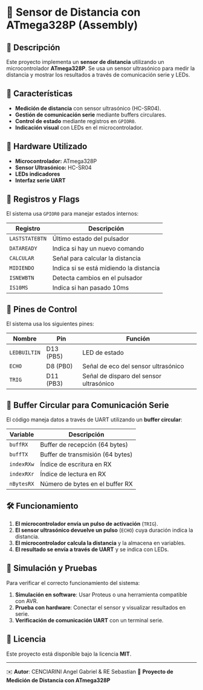 # 📡 Sensor de Distancia con ATmega328P (Assembly)

## 📌 Descripción
Este proyecto implementa un **sensor de distancia** utilizando un microcontrolador **ATmega328P**. Se usa un sensor ultrasónico para medir la distancia y mostrar los resultados a través de comunicación serie y LEDs.

## 🔧 Características
- **Medición de distancia** con sensor ultrasónico (HC-SR04).
- **Gestión de comunicación serie** mediante buffers circulares.
- **Control de estado** mediante registros en `GPIOR0`.
- **Indicación visual** con LEDs en el microcontrolador.

## 🔌 Hardware Utilizado
- **Microcontrolador:** ATmega328P
- **Sensor Ultrasónico:** HC-SR04
- **LEDs indicadores**
- **Interfaz serie UART**

## 📜 Registros y Flags
El sistema usa `GPIOR0` para manejar estados internos:

| Registro | Descripción |
|----------|------------|
| `LASTSTATEBTN` | Último estado del pulsador |
| `DATAREADY` | Indica si hay un nuevo comando |
| `CALCULAR` | Señal para calcular la distancia |
| `MIDIENDO` | Indica si se está midiendo la distancia |
| `ISNEWBTN` | Detecta cambios en el pulsador |
| `IS10MS` | Indica si han pasado 10ms |

## 📡 Pines de Control
El sistema usa los siguientes pines:

| Nombre | Pin | Función |
|--------|-----|---------|
| `LEDBUILTIN` | D13 (PB5) | LED de estado |
| `ECHO` | D8 (PB0) | Señal de eco del sensor ultrasónico |
| `TRIG` | D11 (PB3) | Señal de disparo del sensor ultrasónico |

## 🔄 Buffer Circular para Comunicación Serie
El código maneja datos a través de UART utilizando un **buffer circular**:

| Variable | Descripción |
|----------|------------|
| `buffRX` | Buffer de recepción (64 bytes) |
| `buffTX` | Buffer de transmisión (64 bytes) |
| `indexRXw` | Índice de escritura en RX |
| `indexRXr` | Índice de lectura en RX |
| `nBytesRX` | Número de bytes en el buffer RX |

## 🛠️ Funcionamiento
1. **El microcontrolador envía un pulso de activación** (`TRIG`).
2. **El sensor ultrasónico devuelve un pulso** (`ECHO`) cuya duración indica la distancia.
3. **El microcontrolador calcula la distancia** y la almacena en variables.
4. **El resultado se envía a través de UART** y se indica con LEDs.

## 🚀 Simulación y Pruebas
Para verificar el correcto funcionamiento del sistema:
1. **Simulación en software**: Usar Proteus o una herramienta compatible con AVR.
2. **Prueba con hardware**: Conectar el sensor y visualizar resultados en serie.
3. **Verificación de comunicación UART** con un terminal serie.

## 📜 Licencia
Este proyecto está disponible bajo la licencia **MIT**.

---
✉️ **Autor**: CENCIARINI Angel Gabriel & RE Sebastian
📍 **Proyecto de Medición de Distancia con ATmega328P**
